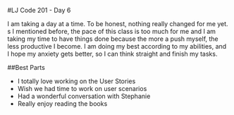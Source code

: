 #LJ Code 201 - Day 6

I am taking a day at a time. To be honest, nothing really changed for me yet. s I mentioned before, the pace of this class is too much for me and I am taking my time to have things done because the more a push myself, the less productive I become. I am doing my best according to my abilities, and I hope my anxiety gets better, so I can think straight and finish my tasks.


##Best Parts

- I totally love working on the User Stories
- Wish we had time to work on user scenarios
- Had a wonderful conversation with Stephanie
- Really enjoy reading the books
